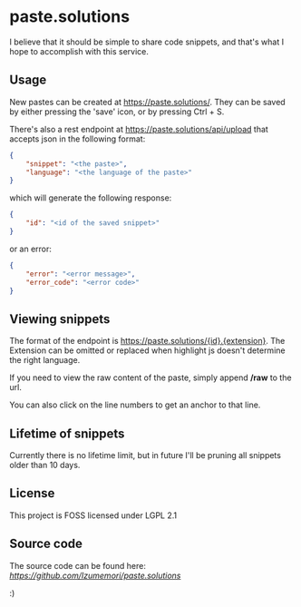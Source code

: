 ﻿# paste.solutions
I believe that it should be simple to share code snippets, and that's what I hope to accomplish with this service.

## Usage

New pastes can be created at https://paste.solutions/.
They can be saved by either pressing the 'save' icon, or by pressing Ctrl + S.

There's also a rest endpoint at https://paste.solutions/api/upload that accepts json in the following format:

```json
{
	"snippet": "<the paste>",
	"language": "<the language of the paste>"
}
```

which will generate the following response:

```json
{
	"id": "<id of the saved snippet>"
}
```

or an error:

```json
{
	"error": "<error message>",
	"error_code": "<error code>"
}
```

## Viewing snippets

The format of the endpoint is https://paste.solutions/{id}.{extension}.
The Extension can be omitted or replaced when highlight js doesn't determine the right language.

If you need to view the raw content of the paste, simply append **/raw** to the url. 

You can also click on the line numbers to get an anchor to that line.

## Lifetime of snippets

Currently there is no lifetime limit, but in future I'll be pruning all snippets older than 10 days.

## License

This project is FOSS licensed under LGPL 2.1

## Source code

The source code can be found here: _https://github.com/Izumemori/paste.solutions_

:)